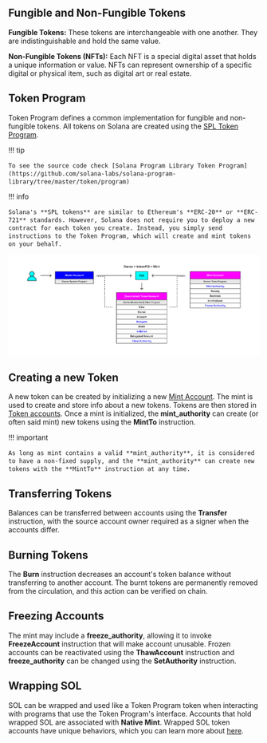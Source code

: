## Fungible and Non-Fungible Tokens

**Fungible Tokens:** These tokens are interchangeable with one another. They are indistinguishable and hold the same value.

**Non-Fungible Tokens (NFTs):** Each NFT is a special digital asset that holds a unique information or value. NFTs can represent ownership of a specific digital or physical item, such as digital art or real estate.

## Token Program

Token Program defines a common implementation for fungible and non-fungible tokens. All tokens on Solana are created using the [SPL Token Program](https://spl.solana.com/token).

!!! tip

    To see the source code check [Solana Program Library Token Program](https://github.com/solana-labs/solana-program-library/tree/master/token/program)


!!! info

    Solana's **SPL tokens** are similar to Ethereum's **ERC-20** or **ERC-721** standards. However, Solana does not require you to deploy a new contract for each token you create. Instead, you simply send instructions to the Token Program, which will create and mint tokens on your behalf.

![Blockchain](../../images/token_program.png)

## Creating a new Token

A new token can be created by initializing a new [Mint Account](./mint-account.md). The mint is used to create and store info about a new tokens. Tokens are then stored in [Token accounts](./token-account.md). Once a mint is initialized, the **mint_authority** can create (or often said mint) new tokens using the **MintTo** instruction.

!!! important

    As long as mint contains a valid **mint_authority**, it is considered to have a non-fixed supply, and the **mint_authority** can create new tokens with the **MintTo** instruction at any time.

## Transferring Tokens

Balances can be transferred between accounts using the **Transfer** instruction, with the source account owner required as a signer when the accounts differ.

## Burning Tokens

The **Burn** instruction decreases an account's token balance without transferring to another account. The burnt tokens are permanently removed from the circulation, and this action can be verified on chain.

## Freezing Accounts

The mint may include a **freeze_authority**, allowing it to invoke **FreezeAccount** instruction that will make account unusable. Frozen accounts can be reactivated using the **ThawAccount** instruction and **freeze_authority** can be changed using the **SetAuthority** instruction.

## Wrapping SOL

SOL can be wrapped and used like a Token Program token when interacting with programs that use the Token Program's interface. Accounts that hold wrapped SOL are associated with **Native Mint**. Wrapped SOL token accounts have unique behaviors, which you can learn more about [here](https://spl.solana.com/token#wrapping-sol).
